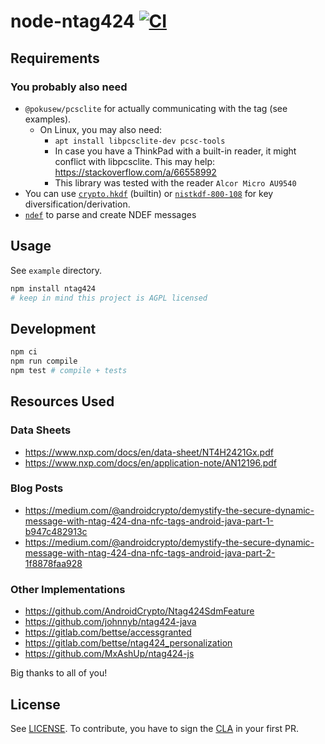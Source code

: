 # node-ntag424 [![CI](https://github.com/nikeee/node-ntag424/actions/workflows/CI.yaml/badge.svg)](https://github.com/nikeee/node-ntag424/actions/workflows/CI.yaml)

## Requirements

### You probably also need
- `@pokusew/pcsclite` for actually communicating with the tag (see examples).
  - On Linux, you may also need:
    - `apt install libpcsclite-dev pcsc-tools`
    - In case you have a ThinkPad with a built-in reader, it might conflict with libpcsclite. This may help: https://stackoverflow.com/a/66558992
    - This library was tested with the reader `Alcor Micro AU9540`
- You can use [`crypto.hkdf`](https://nodejs.org/api/crypto.html#cryptohkdfdigest-ikm-salt-info-keylen-callback) (builtin) or [`nistkdf-800-108`](https://github.com/nikeee/nistkdf-800-108) for key diversification/derivation.
- [`ndef`](https://github.com/don/ndef-js) to parse and create NDEF messages

## Usage
See `example` directory.
```sh
npm install ntag424
# keep in mind this project is AGPL licensed
```

## Development
```sh
npm ci
npm run compile
npm test # compile + tests
```

## Resources Used
### Data Sheets
- https://www.nxp.com/docs/en/data-sheet/NT4H2421Gx.pdf
- https://www.nxp.com/docs/en/application-note/AN12196.pdf

### Blog Posts
- https://medium.com/@androidcrypto/demystify-the-secure-dynamic-message-with-ntag-424-dna-nfc-tags-android-java-part-1-b947c482913c
- https://medium.com/@androidcrypto/demystify-the-secure-dynamic-message-with-ntag-424-dna-nfc-tags-android-java-part-2-1f8878faa928

### Other Implementations
- https://github.com/AndroidCrypto/Ntag424SdmFeature
- https://github.com/johnnyb/ntag424-java
- https://gitlab.com/bettse/accessgranted
- https://gitlab.com/bettse/ntag424_personalization
- https://github.com/MxAshUp/ntag424-js

Big thanks to all of you!

## License
See [LICENSE](./LICENSE). To contribute, you have to sign the [CLA](./CLA.md) in your first PR.
